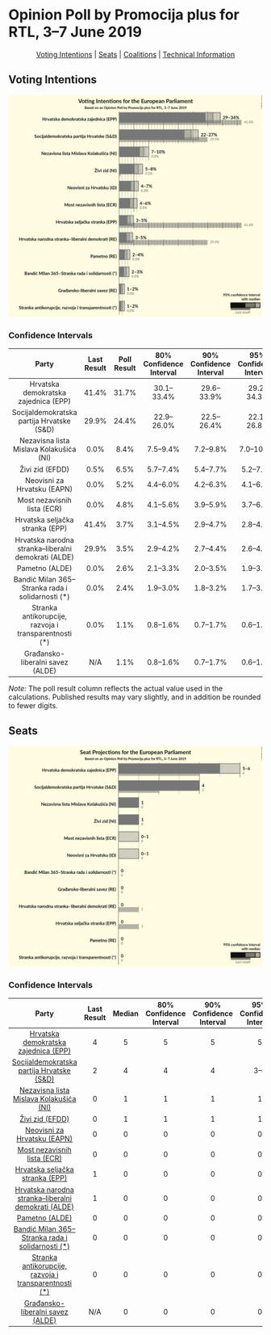 # Opinion Poll by Promocija plus for RTL, 3–7 June 2019

<p align="center"><a href="#voting-intentions">Voting Intentions</a> | <a href="#seats">Seats</a> | <a href="#coalitions">Coalitions</a> | <a href="#technical-information">Technical Information</a></p>

## Voting Intentions

![Graph with voting intentions not yet produced](2019-06-07-Promocijaplus.png "Voting Intentions")

### Confidence Intervals

| Party | Last Result | Poll Result | 80% Confidence Interval | 90% Confidence Interval | 95% Confidence Interval | 99% Confidence Interval |
|:-----:|:-----------:|:-----------:|:-----------------------:|:-----------------------:|:-----------------------:|:-----------------------:|
| Hrvatska demokratska zajednica (EPP) | 41.4% | 31.7% | 30.1–33.4% |29.6–33.9% |29.2–34.3% |28.5–35.1% |
| Socijaldemokratska partija Hrvatske (S&D) | 29.9% | 24.4% | 22.9–26.0% |22.5–26.4% |22.1–26.8% |21.4–27.6% |
| Nezavisna lista Mislava Kolakušića (NI) | 0.0% | 8.4% | 7.5–9.4% |7.2–9.8% |7.0–10.0% |6.6–10.6% |
| Živi zid (EFDD) | 0.5% | 6.5% | 5.7–7.4% |5.4–7.7% |5.2–7.9% |4.9–8.4% |
| Neovisni za Hrvatsku (EAPN) | 0.0% | 5.2% | 4.4–6.0% |4.2–6.3% |4.1–6.5% |3.8–7.0% |
| Most nezavisnih lista (ECR) | 0.0% | 4.8% | 4.1–5.6% |3.9–5.9% |3.7–6.1% |3.4–6.5% |
| Hrvatska seljačka stranka (EPP) | 41.4% | 3.7% | 3.1–4.5% |2.9–4.7% |2.8–4.9% |2.5–5.3% |
| Hrvatska narodna stranka–liberalni demokrati (ALDE) | 29.9% | 3.5% | 2.9–4.2% |2.7–4.4% |2.6–4.6% |2.3–5.0% |
| Pametno (ALDE) | 0.0% | 2.6% | 2.1–3.3% |2.0–3.5% |1.9–3.6% |1.7–4.0% |
| Bandić Milan 365–Stranka rada i solidarnosti (*) | 0.0% | 2.4% | 1.9–3.0% |1.8–3.2% |1.7–3.4% |1.5–3.7% |
| Stranka antikorupcije, razvoja i transparentnosti (*) | 0.0% | 1.1% | 0.8–1.6% |0.7–1.7% |0.6–1.8% |0.5–2.1% |
| Građansko-liberalni savez (ALDE) | N/A | 1.1% | 0.8–1.6% |0.7–1.7% |0.6–1.8% |0.5–2.1% |

*Note:* The poll result column reflects the actual value used in the calculations. Published results may vary slightly, and in addition be rounded to fewer digits.

## Seats

![Graph with seats not yet produced](2019-06-07-Promocijaplus-seats.png "Seats")

### Confidence Intervals

| Party | Last Result | Median | 80% Confidence Interval | 90% Confidence Interval | 95% Confidence Interval | 99% Confidence Interval |
|:-----:|:-----------:|:------:|:-----------------------:|:-----------------------:|:-----------------------:|:-----------------------:|
| <a href="#hrvatska-demokratska-zajednica-(epp)">Hrvatska demokratska zajednica (EPP)</a> | 4 | 5 | 5 |5 |5 |4–5 |
| <a href="#socijaldemokratska-partija-hrvatske-(s&d)">Socijaldemokratska partija Hrvatske (S&D)</a> | 2 | 4 | 4 |4 |3–4 |3–4 |
| <a href="#nezavisna-lista-mislava-kolakušića-(ni)">Nezavisna lista Mislava Kolakušića (NI)</a> | 0 | 1 | 1 |1 |1 |1 |
| <a href="#živi-zid-(efdd)">Živi zid (EFDD)</a> | 0 | 1 | 1 |1 |1 |0–1 |
| <a href="#neovisni-za-hrvatsku-(eapn)">Neovisni za Hrvatsku (EAPN)</a> | 0 | 0 | 0 |0 |0 |0–1 |
| <a href="#most-nezavisnih-lista-(ecr)">Most nezavisnih lista (ECR)</a> | 0 | 0 | 0 |0 |0 |0–1 |
| <a href="#hrvatska-seljačka-stranka-(epp)">Hrvatska seljačka stranka (EPP)</a> | 1 | 0 | 0 |0 |0 |0 |
| <a href="#hrvatska-narodna-stranka–liberalni-demokrati-(alde)">Hrvatska narodna stranka–liberalni demokrati (ALDE)</a> | 1 | 0 | 0 |0 |0 |0 |
| <a href="#pametno-(alde)">Pametno (ALDE)</a> | 0 | 0 | 0 |0 |0 |0 |
| <a href="#bandić-milan-365–stranka-rada-i-solidarnosti-(*)">Bandić Milan 365–Stranka rada i solidarnosti (*)</a> | 0 | 0 | 0 |0 |0 |0 |
| <a href="#stranka-antikorupcije,-razvoja-i-transparentnosti-(*)">Stranka antikorupcije, razvoja i transparentnosti (*)</a> | 0 | 0 | 0 |0 |0 |0 |
| <a href="#građansko-liberalni-savez-(alde)">Građansko-liberalni savez (ALDE)</a> | N/A | 0 | 0 |0 |0 |0 |

